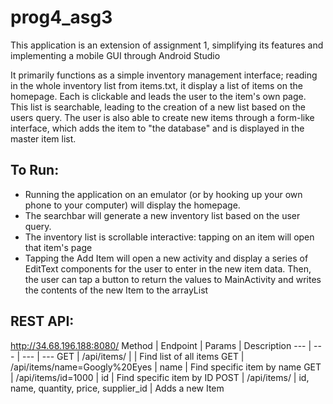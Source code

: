 # prog4_asg3

This application is an extension of assignment 1, simplifying its features and implementing a mobile GUI through Android Studio

It primarily functions as a simple inventory management interface; reading in the whole inventory list from items.txt, it display a list of items on the homepage. Each is clickable and leads the user to the item's own page. This list is searchable, leading to the creation of a new list based on the users query. The user is also able to create new items through a form-like interface, which adds the item to "the database" and is displayed in the master item list.

## To Run:
- Running the application on an emulator (or by hooking up your own phone to your computer) will display the homepage.
- The searchbar will generate a new inventory list based on the user query.
- The inventory list is scrollable interactive: tapping on an item will open that item's page
- Tapping the Add Item will open a new activity and display a series of EditText components for the user to enter in the new item data. Then, the user can tap a button to return the values to MainActivity and writes the contents of the new Item to the arrayList

## REST API:
http://34.68.196.188:8080/
Method | Endpoint | Params | Description
--- | --- | --- | ---
GET | /api/items/ | | Find list of all items
GET | /api/items/name=Googly%20Eyes | name | Find specific item by name
GET | /api/items/id=1000 | id | Find specific item by ID
POST | /api/items/ | id, name, quantity, price, supplier_id | Adds a new Item
